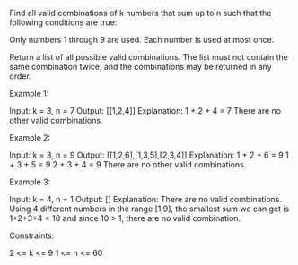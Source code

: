 Find all valid combinations of k numbers that sum up to n such that the
following conditions are true:


Only numbers 1 through 9 are used.
Each number is used at most once.


Return a list of all possible valid combinations. The list must not contain
the same combination twice, and the combinations may be returned in any
order.


Example 1:


Input: k = 3, n = 7
Output: [[1,2,4]]
Explanation:
1 + 2 + 4 = 7
There are no other valid combinations.

Example 2:


Input: k = 3, n = 9
Output: [[1,2,6],[1,3,5],[2,3,4]]
Explanation:
1 + 2 + 6 = 9
1 + 3 + 5 = 9
2 + 3 + 4 = 9
There are no other valid combinations.


Example 3:


Input: k = 4, n = 1
Output: []
Explanation: There are no valid combinations.
Using 4 different numbers in the range [1,9], the smallest sum we can get is
1+2+3+4 = 10 and since 10 > 1, there are no valid combination.



Constraints:


2 <= k <= 9
1 <= n <= 60





